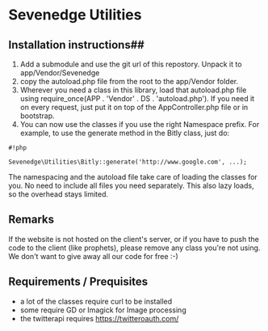 # Sevenedge Utilities #

## Installation instructions##

1. Add a submodule and use the git url of this repostory. Unpack it to app/Vendor/Sevenedge
2. copy the autoload.php file from the root to the app/Vendor folder.
3. Wherever you need a class in this library, load that autoload.php file using require_once(APP . 'Vendor' . DS . 'autoload.php'). If you need it on every request, just put it on top of the AppController.php file or in bootstrap.
4. You can now use the classes if you use the right Namespace prefix. For example, to use the generate method in the Bitly class, just do: 
```
#!php

Sevenedge\Utilities\Bitly::generate('http://www.google.com', ...);
```

The namespacing and the autoload file take care of loading the classes for you. No need to include all files you need separately. This also lazy loads, so the overhead stays limited.


## Remarks ##

If the website is not hosted on the client's server, or if you have to push the code to the client (like prophets), please remove any class you're not using. We don't want to give away all our code for free :-)


## Requirements / Prequisites ##
* a lot of the classes require curl to be installed
* some require GD or Imagick for Image processing
* the twitterapi requires https://twitteroauth.com/